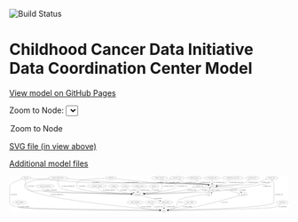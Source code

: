 <link rel='stylesheet' href="assets/style.css">
<link rel='stylesheet' href="https://unpkg.com/leaflet@1.5.1/dist/leaflet.css" integrity="sha512-xwE/Az9zrjBIphAcBb3F6JVqxf46+CDLwfLMHloNu6KEQCAWi6HcDUbeOfBIptF7tcCzusKFjFw2yuvEpDL9wQ==" crossorigin="">
<script type="text/javascript" src="https://code.jquery.com/jquery-3.2.1.min.js"></script>
<script type="text/javascript"  src="https://unpkg.com/leaflet@1.5.1/dist/leaflet.js"></script>
<script type="text/javascript" src="assets/actions.js"></script>

![Build Status](https://github.com/CBIIT/ccdi-dcc-model/actions/workflows/model-test-and-deploy.yml/badge.svg)

# Childhood Cancer Data Initiative Data Coordination Center Model

[View model on GitHub Pages](https://cbiit.github.io/ccdi-dcc-model/)



Zoom to Node: <select id="node_select">
  <option value="">Zoom to Node</option>
</select>
<div id="model"></div>

<p>
<a href="./model-desc/ccdi-dcc-model.svg">SVG file (in view above)</a>
<p>
<a href="./model-desc">Additional model files</a>
<div id='graph' style='display:off;'>
<svg width="2992pt" height="392pt"
 viewBox="0.00 0.00 2992.04 392.00" xmlns="http://www.w3.org/2000/svg" xmlns:xlink="http://www.w3.org/1999/xlink">
<g id="graph0" class="graph" transform="scale(1 1) rotate(0) translate(4 388)">
<title>Perl</title>
<polygon fill="#ffffff" stroke="transparent" points="-4,4 -4,-388 2988.0444,-388 2988.0444,4 -4,4"/>
<!-- synonym -->
<g id="node1" class="node">
<title>synonym</title>
<ellipse fill="none" stroke="#000000" cx="176" cy="-366" rx="51.9908" ry="18"/>
<text text-anchor="middle" x="176" y="-362.3" font-family="Times,serif" font-size="14.00" fill="#000000">synonym</text>
</g>
<!-- participant -->
<g id="node6" class="node">
<title>participant</title>
<ellipse fill="none" stroke="#000000" cx="1374" cy="-192" rx="62.2891" ry="18"/>
<text text-anchor="middle" x="1374" y="-188.3" font-family="Times,serif" font-size="14.00" fill="#000000">participant</text>
</g>
<!-- synonym&#45;&gt;participant -->
<g id="edge3" class="edge">
<title>synonym&#45;&gt;participant</title>
<path fill="none" stroke="#000000" d="M171.6356,-347.8766C167.2241,-324.6888 163.7424,-284.6978 185,-261 235.8108,-204.3565 277.4056,-236.7014 353,-228 536.9086,-206.8309 1099.7546,-196.2486 1301.2772,-193.0632"/>
<polygon fill="#000000" stroke="#000000" points="1301.5133,-196.56 1311.4573,-192.9037 1301.4036,-189.5608 1301.5133,-196.56"/>
<text text-anchor="middle" x="227.5" y="-275.3" font-family="Times,serif" font-size="14.00" fill="#000000">of_synonym</text>
</g>
<!-- sample -->
<g id="node9" class="node">
<title>sample</title>
<ellipse fill="none" stroke="#000000" cx="2169" cy="-279" rx="44.393" ry="18"/>
<text text-anchor="middle" x="2169" y="-275.3" font-family="Times,serif" font-size="14.00" fill="#000000">sample</text>
</g>
<!-- synonym&#45;&gt;sample -->
<g id="edge5" class="edge">
<title>synonym&#45;&gt;sample</title>
<path fill="none" stroke="#000000" d="M226.8965,-361.667C271.6804,-357.8991 338.6511,-352.3734 397,-348 611.1231,-331.9508 664.4608,-323.8999 879,-315 1016.2299,-309.3072 1979.5894,-319.9872 2115,-297 2118.9428,-296.3307 2122.9884,-295.4232 2127.0059,-294.3695"/>
<polygon fill="#000000" stroke="#000000" points="2128.2361,-297.6567 2136.8596,-291.5016 2126.2799,-290.9356 2128.2361,-297.6567"/>
<text text-anchor="middle" x="921.5" y="-318.8" font-family="Times,serif" font-size="14.00" fill="#000000">of_synonym</text>
</g>
<!-- study -->
<g id="node21" class="node">
<title>study</title>
<ellipse fill="none" stroke="#000000" cx="1653" cy="-18" rx="36.2938" ry="18"/>
<text text-anchor="middle" x="1653" y="-14.3" font-family="Times,serif" font-size="14.00" fill="#000000">study</text>
</g>
<!-- synonym&#45;&gt;study -->
<g id="edge4" class="edge">
<title>synonym&#45;&gt;study</title>
<path fill="none" stroke="#000000" d="M135.1797,-354.6093C83.1875,-338.8678 0,-308.9947 0,-279 0,-279 0,-279 0,-105 0,-77.4857 44.1173,-64.5929 89,-54 164.5723,-36.1639 1353.4857,-21.463 1606.0623,-18.5318"/>
<polygon fill="#000000" stroke="#000000" points="1606.4015,-22.0283 1616.3604,-18.4129 1606.3206,-15.0287 1606.4015,-22.0283"/>
<text text-anchor="middle" x="42.5" y="-188.3" font-family="Times,serif" font-size="14.00" fill="#000000">of_synonym</text>
</g>
<!-- diagnosis -->
<g id="node2" class="node">
<title>diagnosis</title>
<ellipse fill="none" stroke="#000000" cx="1085" cy="-366" rx="54.6905" ry="18"/>
<text text-anchor="middle" x="1085" y="-362.3" font-family="Times,serif" font-size="14.00" fill="#000000">diagnosis</text>
</g>
<!-- diagnosis&#45;&gt;participant -->
<g id="edge22" class="edge">
<title>diagnosis&#45;&gt;participant</title>
<path fill="none" stroke="#000000" d="M1030.6014,-363.9792C938.027,-360.0173 757.795,-349.8341 737,-330 714.7506,-308.7786 711.8978,-284.2655 732,-261 768.7318,-218.4879 1141.6372,-200.2443 1301.676,-194.3303"/>
<polygon fill="#000000" stroke="#000000" points="1302.0377,-197.8195 1311.9039,-193.9584 1301.7833,-190.8241 1302.0377,-197.8195"/>
<text text-anchor="middle" x="776.5" y="-275.3" font-family="Times,serif" font-size="14.00" fill="#000000">of_diagnosis</text>
</g>
<!-- diagnosis&#45;&gt;sample -->
<g id="edge21" class="edge">
<title>diagnosis&#45;&gt;sample</title>
<path fill="none" stroke="#000000" d="M1135.8687,-359.4358C1224.0771,-348.3256 1411.2062,-325.9571 1570,-315 1690.8897,-306.6584 1995.7243,-318.3822 2115,-297 2118.9364,-296.2943 2122.9777,-295.362 2126.9924,-294.2922"/>
<polygon fill="#000000" stroke="#000000" points="2128.2327,-297.5758 2136.842,-291.4008 2126.2611,-290.8592 2128.2327,-297.5758"/>
<text text-anchor="middle" x="1614.5" y="-318.8" font-family="Times,serif" font-size="14.00" fill="#000000">of_diagnosis</text>
</g>
<!-- study_funding -->
<g id="node3" class="node">
<title>study_funding</title>
<ellipse fill="none" stroke="#000000" cx="105" cy="-105" rx="77.1866" ry="18"/>
<text text-anchor="middle" x="105" y="-101.3" font-family="Times,serif" font-size="14.00" fill="#000000">study_funding</text>
</g>
<!-- study_funding&#45;&gt;study -->
<g id="edge37" class="edge">
<title>study_funding&#45;&gt;study</title>
<path fill="none" stroke="#000000" d="M95.8609,-86.6339C91.874,-75.7334 89.7553,-62.4378 98,-54 125.0343,-26.3326 1350.1028,-19.3502 1606.3244,-18.1914"/>
<polygon fill="#000000" stroke="#000000" points="1606.4306,-21.691 1616.4149,-18.1465 1606.3994,-14.6911 1606.4306,-21.691"/>
<text text-anchor="middle" x="160" y="-57.8" font-family="Times,serif" font-size="14.00" fill="#000000">of_study_funding</text>
</g>
<!-- treatment_response -->
<g id="node4" class="node">
<title>treatment_response</title>
<ellipse fill="none" stroke="#000000" cx="935" cy="-279" rx="104.7816" ry="18"/>
<text text-anchor="middle" x="935" y="-275.3" font-family="Times,serif" font-size="14.00" fill="#000000">treatment_response</text>
</g>
<!-- treatment_response&#45;&gt;participant -->
<g id="edge27" class="edge">
<title>treatment_response&#45;&gt;participant</title>
<path fill="none" stroke="#000000" d="M945.7788,-260.9293C953.6998,-249.4101 965.5731,-235.3187 980,-228 1007.9368,-213.8278 1196.1302,-201.5731 1301.9966,-195.6997"/>
<polygon fill="#000000" stroke="#000000" points="1302.4968,-199.1776 1312.2897,-195.1343 1302.1128,-192.1881 1302.4968,-199.1776"/>
<text text-anchor="middle" x="1063" y="-231.8" font-family="Times,serif" font-size="14.00" fill="#000000">of_treatment_response</text>
</g>
<!-- treatment -->
<g id="node5" class="node">
<title>treatment</title>
<ellipse fill="none" stroke="#000000" cx="1115" cy="-279" rx="57.6901" ry="18"/>
<text text-anchor="middle" x="1115" y="-275.3" font-family="Times,serif" font-size="14.00" fill="#000000">treatment</text>
</g>
<!-- treatment&#45;&gt;participant -->
<g id="edge39" class="edge">
<title>treatment&#45;&gt;participant</title>
<path fill="none" stroke="#000000" d="M1129.9846,-261.6042C1140.7803,-250.2282 1156.3322,-236.036 1173,-228 1196.0305,-216.8964 1256.9185,-206.8766 1305.6919,-200.2442"/>
<polygon fill="#000000" stroke="#000000" points="1306.4491,-203.6742 1315.8978,-198.8811 1305.5224,-196.7358 1306.4491,-203.6742"/>
<text text-anchor="middle" x="1220" y="-231.8" font-family="Times,serif" font-size="14.00" fill="#000000">of_treatment</text>
</g>
<!-- consent_group -->
<g id="node16" class="node">
<title>consent_group</title>
<ellipse fill="none" stroke="#000000" cx="1667" cy="-105" rx="79.0865" ry="18"/>
<text text-anchor="middle" x="1667" y="-101.3" font-family="Times,serif" font-size="14.00" fill="#000000">consent_group</text>
</g>
<!-- participant&#45;&gt;consent_group -->
<g id="edge10" class="edge">
<title>participant&#45;&gt;consent_group</title>
<path fill="none" stroke="#000000" d="M1417.5487,-179.0692C1468.3792,-163.9761 1552.6449,-138.9553 1608.9875,-122.2256"/>
<polygon fill="#000000" stroke="#000000" points="1610.2308,-125.5075 1618.8209,-119.3057 1608.2383,-118.7971 1610.2308,-125.5075"/>
<text text-anchor="middle" x="1588.5" y="-144.8" font-family="Times,serif" font-size="14.00" fill="#000000">of_participant</text>
</g>
<!-- pdx -->
<g id="node7" class="node">
<title>pdx</title>
<ellipse fill="none" stroke="#000000" cx="2134" cy="-192" rx="27.8951" ry="18"/>
<text text-anchor="middle" x="2134" y="-188.3" font-family="Times,serif" font-size="14.00" fill="#000000">pdx</text>
</g>
<!-- pdx&#45;&gt;sample -->
<g id="edge1" class="edge">
<title>pdx&#45;&gt;sample</title>
<path fill="none" stroke="#000000" d="M2131.244,-210.1076C2130.4678,-220.1559 2130.7761,-232.672 2135,-243 2136.7309,-247.2322 2139.2101,-251.2597 2142.0521,-254.985"/>
<polygon fill="#000000" stroke="#000000" points="2139.4955,-257.3787 2148.7033,-262.6195 2144.7735,-252.7804 2139.4955,-257.3787"/>
<text text-anchor="middle" x="2159" y="-231.8" font-family="Times,serif" font-size="14.00" fill="#000000">of_pdx</text>
</g>
<!-- pdx&#45;&gt;study -->
<g id="edge2" class="edge">
<title>pdx&#45;&gt;study</title>
<path fill="none" stroke="#000000" d="M2106.045,-189.6969C2034.8167,-183.2918 1848.9664,-163.0459 1804,-123 1779.8598,-101.5014 1804.3949,-76.3073 1781,-54 1768.9021,-42.4644 1729.5263,-32.4591 1697.6083,-25.9446"/>
<polygon fill="#000000" stroke="#000000" points="1698.0406,-22.4624 1687.5514,-23.9546 1696.6818,-29.3292 1698.0406,-22.4624"/>
<text text-anchor="middle" x="1828" y="-101.3" font-family="Times,serif" font-size="14.00" fill="#000000">of_pdx</text>
</g>
<!-- study_personnel -->
<g id="node8" class="node">
<title>study_personnel</title>
<ellipse fill="none" stroke="#000000" cx="1345" cy="-105" rx="87.1846" ry="18"/>
<text text-anchor="middle" x="1345" y="-101.3" font-family="Times,serif" font-size="14.00" fill="#000000">study_personnel</text>
</g>
<!-- study_personnel&#45;&gt;study -->
<g id="edge29" class="edge">
<title>study_personnel&#45;&gt;study</title>
<path fill="none" stroke="#000000" d="M1356.7334,-86.8877C1365.1299,-75.5049 1377.4875,-61.5854 1392,-54 1428.2883,-35.0327 1541.4723,-24.9878 1606.25,-20.6621"/>
<polygon fill="#000000" stroke="#000000" points="1606.8439,-24.1311 1616.5969,-19.9923 1606.3917,-17.1457 1606.8439,-24.1311"/>
<text text-anchor="middle" x="1461.5" y="-57.8" font-family="Times,serif" font-size="14.00" fill="#000000">of_study_personnel</text>
</g>
<!-- sample&#45;&gt;participant -->
<g id="edge35" class="edge">
<title>sample&#45;&gt;participant</title>
<path fill="none" stroke="#000000" d="M2134.7786,-267.3934C2128.2262,-265.2277 2121.411,-263.0137 2115,-261 2088.0322,-252.5293 2080.8761,-251.757 2054,-243 2035.1537,-236.8593 2031.4275,-231.932 2012,-228 1905.7467,-206.4951 1589.8952,-196.8436 1446.3917,-193.4805"/>
<polygon fill="#000000" stroke="#000000" points="1446.4407,-189.9808 1436.3626,-193.2492 1446.2792,-196.979 1446.4407,-189.9808"/>
<text text-anchor="middle" x="2090.5" y="-231.8" font-family="Times,serif" font-size="14.00" fill="#000000">of_sample</text>
</g>
<!-- sample&#45;&gt;pdx -->
<g id="edge36" class="edge">
<title>sample&#45;&gt;pdx</title>
<path fill="none" stroke="#000000" d="M2179.9808,-261.3643C2184.8077,-251.2358 2188.3077,-238.4858 2183,-228 2178.991,-220.0799 2172.3284,-213.4785 2165.1882,-208.1841"/>
<polygon fill="#000000" stroke="#000000" points="2166.986,-205.1767 2156.7172,-202.5686 2163.1183,-211.0112 2166.986,-205.1767"/>
<text text-anchor="middle" x="2221.5" y="-231.8" font-family="Times,serif" font-size="14.00" fill="#000000">of_sample</text>
</g>
<!-- cell_line -->
<g id="node19" class="node">
<title>cell_line</title>
<ellipse fill="none" stroke="#000000" cx="2500" cy="-192" rx="49.2915" ry="18"/>
<text text-anchor="middle" x="2500" y="-188.3" font-family="Times,serif" font-size="14.00" fill="#000000">cell_line</text>
</g>
<!-- sample&#45;&gt;cell_line -->
<g id="edge34" class="edge">
<title>sample&#45;&gt;cell_line</title>
<path fill="none" stroke="#000000" d="M2212.6815,-276.1381C2278.4413,-271.3334 2399.3931,-260.4243 2439,-243 2453.2345,-236.7378 2466.7538,-226.1107 2477.4308,-216.173"/>
<polygon fill="#000000" stroke="#000000" points="2479.9434,-218.6118 2484.6726,-209.131 2475.0633,-213.5933 2479.9434,-218.6118"/>
<text text-anchor="middle" x="2499.5" y="-231.8" font-family="Times,serif" font-size="14.00" fill="#000000">of_sample</text>
</g>
<!-- radiology_file -->
<g id="node10" class="node">
<title>radiology_file</title>
<ellipse fill="none" stroke="#000000" cx="2033" cy="-279" rx="73.387" ry="18"/>
<text text-anchor="middle" x="2033" y="-275.3" font-family="Times,serif" font-size="14.00" fill="#000000">radiology_file</text>
</g>
<!-- radiology_file&#45;&gt;participant -->
<g id="edge6" class="edge">
<title>radiology_file&#45;&gt;participant</title>
<path fill="none" stroke="#000000" d="M1982.9092,-265.7337C1931.5282,-252.3036 1855.0068,-232.8441 1825,-228 1692.4676,-206.605 1535.8765,-197.7316 1446.4248,-194.1966"/>
<polygon fill="#000000" stroke="#000000" points="1446.5139,-190.6976 1436.3869,-193.8113 1446.2453,-197.6924 1446.5139,-190.6976"/>
<text text-anchor="middle" x="1949" y="-231.8" font-family="Times,serif" font-size="14.00" fill="#000000">of_radiology_file</text>
</g>
<!-- study_arm -->
<g id="node11" class="node">
<title>study_arm</title>
<ellipse fill="none" stroke="#000000" cx="1510" cy="-105" rx="59.5901" ry="18"/>
<text text-anchor="middle" x="1510" y="-101.3" font-family="Times,serif" font-size="14.00" fill="#000000">study_arm</text>
</g>
<!-- study_arm&#45;&gt;study -->
<g id="edge23" class="edge">
<title>study_arm&#45;&gt;study</title>
<path fill="none" stroke="#000000" d="M1520.9273,-86.7975C1528.2462,-75.9586 1538.7645,-62.6702 1551,-54 1568.3534,-41.7032 1590.3165,-33.2407 1609.4139,-27.6266"/>
<polygon fill="#000000" stroke="#000000" points="1610.3961,-30.9864 1619.0998,-24.9452 1608.5284,-24.2401 1610.3961,-30.9864"/>
<text text-anchor="middle" x="1599.5" y="-57.8" font-family="Times,serif" font-size="14.00" fill="#000000">of_study_arm</text>
</g>
<!-- clinical_measure_file -->
<g id="node12" class="node">
<title>clinical_measure_file</title>
<ellipse fill="none" stroke="#000000" cx="515" cy="-366" rx="108.5808" ry="18"/>
<text text-anchor="middle" x="515" y="-362.3" font-family="Times,serif" font-size="14.00" fill="#000000">clinical_measure_file</text>
</g>
<!-- clinical_measure_file&#45;&gt;participant -->
<g id="edge14" class="edge">
<title>clinical_measure_file&#45;&gt;participant</title>
<path fill="none" stroke="#000000" d="M514.2327,-347.7136C514.3177,-323.9668 518.3515,-282.9658 543,-261 599.0145,-211.082 1109.2671,-196.7625 1301.3333,-193.1213"/>
<polygon fill="#000000" stroke="#000000" points="1301.6733,-196.6157 1311.6067,-192.9311 1301.5436,-189.6169 1301.6733,-196.6157"/>
<text text-anchor="middle" x="629" y="-275.3" font-family="Times,serif" font-size="14.00" fill="#000000">of_clinical_measure_file</text>
</g>
<!-- clinical_measure_file&#45;&gt;sample -->
<g id="edge15" class="edge">
<title>clinical_measure_file&#45;&gt;sample</title>
<path fill="none" stroke="#000000" d="M610.6926,-357.4887C746.1947,-345.7988 1001.7988,-325.0797 1220,-315 1319.3586,-310.4102 2016.9849,-313.9188 2115,-297 2118.9409,-296.3197 2122.9853,-295.4048 2127.0019,-294.3462"/>
<polygon fill="#000000" stroke="#000000" points="2128.2352,-297.6324 2136.8544,-291.4713 2126.2743,-290.9126 2128.2352,-297.6324"/>
<text text-anchor="middle" x="1306" y="-318.8" font-family="Times,serif" font-size="14.00" fill="#000000">of_clinical_measure_file</text>
</g>
<!-- clinical_measure_file&#45;&gt;study -->
<g id="edge13" class="edge">
<title>clinical_measure_file&#45;&gt;study</title>
<path fill="none" stroke="#000000" d="M412.5975,-359.831C321.0699,-351.9255 196.7797,-334.4608 166,-297 155.8425,-284.6377 155.7163,-273.2574 166,-261 261.8276,-146.781 1366.3328,-43.2753 1606.919,-21.9896"/>
<polygon fill="#000000" stroke="#000000" points="1607.4157,-25.4595 1617.0699,-21.0951 1606.8012,-18.4865 1607.4157,-25.4595"/>
<text text-anchor="middle" x="505" y="-188.3" font-family="Times,serif" font-size="14.00" fill="#000000">of_clinical_measure_file</text>
</g>
<!-- sequencing_file -->
<g id="node13" class="node">
<title>sequencing_file</title>
<ellipse fill="none" stroke="#000000" cx="1976" cy="-366" rx="83.3857" ry="18"/>
<text text-anchor="middle" x="1976" y="-362.3" font-family="Times,serif" font-size="14.00" fill="#000000">sequencing_file</text>
</g>
<!-- sequencing_file&#45;&gt;sample -->
<g id="edge38" class="edge">
<title>sequencing_file&#45;&gt;sample</title>
<path fill="none" stroke="#000000" d="M1990.2328,-348.2541C2000.1973,-337.0261 2014.4667,-323.1413 2030,-315 2064.2025,-297.0737 2077.7346,-307.1218 2115,-297 2118.5464,-296.0367 2122.202,-294.9735 2125.8602,-293.8597"/>
<polygon fill="#000000" stroke="#000000" points="2126.9922,-297.1727 2135.4765,-290.827 2124.8868,-290.4968 2126.9922,-297.1727"/>
<text text-anchor="middle" x="2096.5" y="-318.8" font-family="Times,serif" font-size="14.00" fill="#000000">of_sequencing_file</text>
</g>
<!-- family_relationship -->
<g id="node14" class="node">
<title>family_relationship</title>
<ellipse fill="none" stroke="#000000" cx="379" cy="-279" rx="100.1823" ry="18"/>
<text text-anchor="middle" x="379" y="-275.3" font-family="Times,serif" font-size="14.00" fill="#000000">family_relationship</text>
</g>
<!-- family_relationship&#45;&gt;participant -->
<g id="edge25" class="edge">
<title>family_relationship&#45;&gt;participant</title>
<path fill="none" stroke="#000000" d="M364.3637,-260.9721C357.4477,-250.1988 352.3931,-236.9182 361,-228 377.3139,-211.096 1071.5856,-197.3388 1301.1576,-193.2448"/>
<polygon fill="#000000" stroke="#000000" points="1301.473,-196.7398 1311.4093,-193.0629 1301.3488,-189.7409 1301.473,-196.7398"/>
<text text-anchor="middle" x="440.5" y="-231.8" font-family="Times,serif" font-size="14.00" fill="#000000">of_family_relationship</text>
</g>
<!-- laboratory_test -->
<g id="node15" class="node">
<title>laboratory_test</title>
<ellipse fill="none" stroke="#000000" cx="1793" cy="-366" rx="81.7856" ry="18"/>
<text text-anchor="middle" x="1793" y="-362.3" font-family="Times,serif" font-size="14.00" fill="#000000">laboratory_test</text>
</g>
<!-- laboratory_test&#45;&gt;participant -->
<g id="edge19" class="edge">
<title>laboratory_test&#45;&gt;participant</title>
<path fill="none" stroke="#000000" d="M1731.0645,-354.1152C1706.4591,-348.0238 1682.2647,-339.8117 1675,-330 1671.0329,-324.6421 1670.7238,-320.1146 1675,-315 1703.9658,-280.3548 1746.0342,-331.6452 1775,-297 1785.2628,-284.725 1784.9414,-273.5367 1775,-261 1754.5963,-235.2696 1552.2729,-210.5145 1443.0684,-198.8928"/>
<polygon fill="#000000" stroke="#000000" points="1443.4335,-195.412 1433.1214,-197.8432 1442.6988,-202.3734 1443.4335,-195.412"/>
<text text-anchor="middle" x="1847.5" y="-275.3" font-family="Times,serif" font-size="14.00" fill="#000000">of_laboratory_test</text>
</g>
<!-- laboratory_test&#45;&gt;sample -->
<g id="edge20" class="edge">
<title>laboratory_test&#45;&gt;sample</title>
<path fill="none" stroke="#000000" d="M1814.5081,-348.5632C1830.2563,-336.8554 1852.6885,-322.2858 1875,-315 1976.6822,-281.7958 2010.1301,-318.0732 2115,-297 2118.8678,-296.2228 2122.8425,-295.2502 2126.7967,-294.1622"/>
<polygon fill="#000000" stroke="#000000" points="2127.9283,-297.4771 2136.5109,-291.2651 2125.9277,-290.769 2127.9283,-297.4771"/>
<text text-anchor="middle" x="1940.5" y="-318.8" font-family="Times,serif" font-size="14.00" fill="#000000">of_laboratory_test</text>
</g>
<!-- consent_group&#45;&gt;study -->
<g id="edge30" class="edge">
<title>consent_group&#45;&gt;study</title>
<path fill="none" stroke="#000000" d="M1659.2004,-87.0075C1657.1049,-81.3513 1655.113,-75.0113 1654,-69 1652.6412,-61.6609 1652.0687,-53.6264 1651.9121,-46.1499"/>
<polygon fill="#000000" stroke="#000000" points="1655.4121,-46.0884 1651.9289,-36.0825 1648.4121,-46.0766 1655.4121,-46.0884"/>
<text text-anchor="middle" x="1717.5" y="-57.8" font-family="Times,serif" font-size="14.00" fill="#000000">of_consent_group</text>
</g>
<!-- cytogenomic_file -->
<g id="node17" class="node">
<title>cytogenomic_file</title>
<ellipse fill="none" stroke="#000000" cx="2167" cy="-366" rx="89.8845" ry="18"/>
<text text-anchor="middle" x="2167" y="-362.3" font-family="Times,serif" font-size="14.00" fill="#000000">cytogenomic_file</text>
</g>
<!-- cytogenomic_file&#45;&gt;sample -->
<g id="edge26" class="edge">
<title>cytogenomic_file&#45;&gt;sample</title>
<path fill="none" stroke="#000000" d="M2167.3248,-347.5864C2167.505,-337.8901 2167.7441,-325.8011 2168,-315 2168.0575,-312.574 2168.1205,-310.0561 2168.1861,-307.5299"/>
<polygon fill="#000000" stroke="#000000" points="2171.6907,-307.4044 2168.4624,-297.3134 2164.6932,-307.2151 2171.6907,-307.4044"/>
<text text-anchor="middle" x="2239.5" y="-318.8" font-family="Times,serif" font-size="14.00" fill="#000000">of_cytogenomic_file</text>
</g>
<!-- study_admin -->
<g id="node18" class="node">
<title>study_admin</title>
<ellipse fill="none" stroke="#000000" cx="1931" cy="-105" rx="70.3881" ry="18"/>
<text text-anchor="middle" x="1931" y="-101.3" font-family="Times,serif" font-size="14.00" fill="#000000">study_admin</text>
</g>
<!-- study_admin&#45;&gt;study -->
<g id="edge16" class="edge">
<title>study_admin&#45;&gt;study</title>
<path fill="none" stroke="#000000" d="M1897.3978,-89.1406C1873.2126,-78.1761 1839.5939,-63.8465 1809,-54 1772.0356,-42.1031 1728.9562,-32.4697 1697.4449,-26.1723"/>
<polygon fill="#000000" stroke="#000000" points="1697.7145,-22.6585 1687.2274,-24.1661 1696.3657,-29.5273 1697.7145,-22.6585"/>
<text text-anchor="middle" x="1905.5" y="-57.8" font-family="Times,serif" font-size="14.00" fill="#000000">of_study_admin</text>
</g>
<!-- cell_line&#45;&gt;sample -->
<g id="edge12" class="edge">
<title>cell_line&#45;&gt;sample</title>
<path fill="none" stroke="#000000" d="M2459.7219,-202.5867C2398.3536,-218.7167 2281.6927,-249.3799 2216.3557,-266.553"/>
<polygon fill="#000000" stroke="#000000" points="2215.1082,-263.262 2206.3265,-269.1891 2216.8877,-270.032 2215.1082,-263.262"/>
<text text-anchor="middle" x="2394.5" y="-231.8" font-family="Times,serif" font-size="14.00" fill="#000000">of_cell_line</text>
</g>
<!-- cell_line&#45;&gt;study -->
<g id="edge11" class="edge">
<title>cell_line&#45;&gt;study</title>
<path fill="none" stroke="#000000" d="M2462.2023,-180.299C2375.403,-153.8566 2154.7565,-89.0706 1966,-54 1872.2054,-36.5731 1760.9327,-26.1822 1699.5325,-21.3289"/>
<polygon fill="#000000" stroke="#000000" points="1699.6308,-17.8261 1689.39,-20.5419 1699.0892,-24.8051 1699.6308,-17.8261"/>
<text text-anchor="middle" x="2298.5" y="-101.3" font-family="Times,serif" font-size="14.00" fill="#000000">of_cell_line</text>
</g>
<!-- generic_file -->
<g id="node20" class="node">
<title>generic_file</title>
<ellipse fill="none" stroke="#000000" cx="2805" cy="-366" rx="65.7887" ry="18"/>
<text text-anchor="middle" x="2805" y="-362.3" font-family="Times,serif" font-size="14.00" fill="#000000">generic_file</text>
</g>
<!-- generic_file&#45;&gt;participant -->
<g id="edge32" class="edge">
<title>generic_file&#45;&gt;participant</title>
<path fill="none" stroke="#000000" d="M2804.722,-347.9003C2803.5512,-336.8192 2800.1441,-323.2318 2791,-315 2779.9323,-305.0365 2276.8148,-229.5128 2262,-228 2104.4797,-211.9151 1628.7481,-198.4818 1446.3003,-193.7874"/>
<polygon fill="#000000" stroke="#000000" points="1446.3575,-190.2878 1436.2712,-193.5305 1446.1782,-197.2855 1446.3575,-190.2878"/>
<text text-anchor="middle" x="2755" y="-275.3" font-family="Times,serif" font-size="14.00" fill="#000000">of_generic_file</text>
</g>
<!-- generic_file&#45;&gt;sample -->
<g id="edge31" class="edge">
<title>generic_file&#45;&gt;sample</title>
<path fill="none" stroke="#000000" d="M2754.7819,-354.3804C2732.826,-348.4317 2707.0953,-340.2588 2685,-330 2673.9309,-324.8606 2673.5636,-318.9014 2662,-315 2582.1432,-288.0571 2334.6156,-281.2659 2223.7141,-279.5641"/>
<polygon fill="#000000" stroke="#000000" points="2223.4681,-276.0603 2213.4184,-279.4148 2223.3666,-283.0595 2223.4681,-276.0603"/>
<text text-anchor="middle" x="2738" y="-318.8" font-family="Times,serif" font-size="14.00" fill="#000000">of_generic_file</text>
</g>
<!-- generic_file&#45;&gt;study -->
<g id="edge33" class="edge">
<title>generic_file&#45;&gt;study</title>
<path fill="none" stroke="#000000" d="M2813.3246,-348.1C2820.5972,-330.8051 2830,-303.6732 2830,-279 2830,-279 2830,-279 2830,-105 2830,-47.2931 1918.288,-23.7731 1699.6912,-18.9632"/>
<polygon fill="#000000" stroke="#000000" points="1699.5897,-15.4603 1689.5159,-18.7419 1699.4374,-22.4586 1699.5897,-15.4603"/>
<text text-anchor="middle" x="2883" y="-188.3" font-family="Times,serif" font-size="14.00" fill="#000000">of_generic_file</text>
</g>
<!-- methylation_array_file -->
<g id="node22" class="node">
<title>methylation_array_file</title>
<ellipse fill="none" stroke="#000000" cx="2390" cy="-366" rx="115.8798" ry="18"/>
<text text-anchor="middle" x="2390" y="-362.3" font-family="Times,serif" font-size="14.00" fill="#000000">methylation_array_file</text>
</g>
<!-- methylation_array_file&#45;&gt;sample -->
<g id="edge40" class="edge">
<title>methylation_array_file&#45;&gt;sample</title>
<path fill="none" stroke="#000000" d="M2362.6331,-348.4577C2353.517,-342.6008 2343.3136,-336.0306 2334,-330 2323.756,-323.3669 2322.1775,-319.8993 2311,-315 2282.0598,-302.315 2247.764,-293.4633 2220.1274,-287.7119"/>
<polygon fill="#000000" stroke="#000000" points="2220.7625,-284.2696 2210.2691,-285.7319 2219.3841,-291.1326 2220.7625,-284.2696"/>
<text text-anchor="middle" x="2425.5" y="-318.8" font-family="Times,serif" font-size="14.00" fill="#000000">of_methylation_array_file</text>
</g>
<!-- survival -->
<g id="node23" class="node">
<title>survival</title>
<ellipse fill="none" stroke="#000000" cx="1239" cy="-279" rx="48.1917" ry="18"/>
<text text-anchor="middle" x="1239" y="-275.3" font-family="Times,serif" font-size="14.00" fill="#000000">survival</text>
</g>
<!-- survival&#45;&gt;participant -->
<g id="edge7" class="edge">
<title>survival&#45;&gt;participant</title>
<path fill="none" stroke="#000000" d="M1253.2417,-261.7009C1262.7838,-250.9392 1276.1058,-237.4068 1290,-228 1300.4706,-220.9111 1312.5627,-214.7469 1324.2521,-209.6188"/>
<polygon fill="#000000" stroke="#000000" points="1325.6395,-212.8323 1333.5017,-205.7304 1322.9268,-206.3794 1325.6395,-212.8323"/>
<text text-anchor="middle" x="1329.5" y="-231.8" font-family="Times,serif" font-size="14.00" fill="#000000">of_survival</text>
</g>
<!-- pathology_file -->
<g id="node24" class="node">
<title>pathology_file</title>
<ellipse fill="none" stroke="#000000" cx="2600" cy="-366" rx="76.0865" ry="18"/>
<text text-anchor="middle" x="2600" y="-362.3" font-family="Times,serif" font-size="14.00" fill="#000000">pathology_file</text>
</g>
<!-- pathology_file&#45;&gt;sample -->
<g id="edge8" class="edge">
<title>pathology_file&#45;&gt;sample</title>
<path fill="none" stroke="#000000" d="M2571.4823,-349.1859C2561.4776,-343.2089 2550.1947,-336.3797 2540,-330 2529.6546,-323.5261 2528.5034,-319.0755 2517,-315 2464.2386,-296.3072 2307.062,-285.87 2223.1713,-281.4905"/>
<polygon fill="#000000" stroke="#000000" points="2223.2353,-277.9893 2213.0696,-280.9739 2222.8778,-284.9801 2223.2353,-277.9893"/>
<text text-anchor="middle" x="2601" y="-318.8" font-family="Times,serif" font-size="14.00" fill="#000000">of_pathology_file</text>
</g>
<!-- medical_history -->
<g id="node25" class="node">
<title>medical_history</title>
<ellipse fill="none" stroke="#000000" cx="1390" cy="-279" rx="85.2851" ry="18"/>
<text text-anchor="middle" x="1390" y="-275.3" font-family="Times,serif" font-size="14.00" fill="#000000">medical_history</text>
</g>
<!-- medical_history&#45;&gt;participant -->
<g id="edge24" class="edge">
<title>medical_history&#45;&gt;participant</title>
<path fill="none" stroke="#000000" d="M1380.8396,-260.7422C1378.4797,-255.1833 1376.2536,-248.9634 1375,-243 1373.4645,-235.6958 1372.8317,-227.6732 1372.6736,-220.197"/>
<polygon fill="#000000" stroke="#000000" points="1376.1738,-220.1401 1372.7216,-210.1235 1369.1739,-220.1067 1376.1738,-220.1401"/>
<text text-anchor="middle" x="1443" y="-231.8" font-family="Times,serif" font-size="14.00" fill="#000000">of_medical_history</text>
</g>
<!-- publication -->
<g id="node26" class="node">
<title>publication</title>
<ellipse fill="none" stroke="#000000" cx="2921" cy="-105" rx="63.0888" ry="18"/>
<text text-anchor="middle" x="2921" y="-101.3" font-family="Times,serif" font-size="14.00" fill="#000000">publication</text>
</g>
<!-- publication&#45;&gt;study -->
<g id="edge9" class="edge">
<title>publication&#45;&gt;study</title>
<path fill="none" stroke="#000000" d="M2901.7008,-87.7682C2887.0178,-75.8315 2865.7001,-60.8939 2844,-54 2788.6527,-36.4166 1913.7984,-21.978 1699.9073,-18.699"/>
<polygon fill="#000000" stroke="#000000" points="1699.6991,-15.1955 1689.6469,-18.5425 1699.5923,-22.1947 1699.6991,-15.1955"/>
<text text-anchor="middle" x="2924" y="-57.8" font-family="Times,serif" font-size="14.00" fill="#000000">of_publication</text>
</g>
<!-- exposure -->
<g id="node27" class="node">
<title>exposure</title>
<ellipse fill="none" stroke="#000000" cx="1546" cy="-279" rx="53.0913" ry="18"/>
<text text-anchor="middle" x="1546" y="-275.3" font-family="Times,serif" font-size="14.00" fill="#000000">exposure</text>
</g>
<!-- exposure&#45;&gt;participant -->
<g id="edge28" class="edge">
<title>exposure&#45;&gt;participant</title>
<path fill="none" stroke="#000000" d="M1537.7479,-260.9335C1531.8064,-249.8658 1522.7685,-236.2806 1511,-228 1498.6222,-219.2907 1466.4763,-210.6341 1436.4329,-203.9929"/>
<polygon fill="#000000" stroke="#000000" points="1436.8695,-200.5067 1426.3565,-201.8208 1435.3944,-207.3495 1436.8695,-200.5067"/>
<text text-anchor="middle" x="1568.5" y="-231.8" font-family="Times,serif" font-size="14.00" fill="#000000">of_exposure</text>
</g>
<!-- genetic_analysis -->
<g id="node28" class="node">
<title>genetic_analysis</title>
<ellipse fill="none" stroke="#000000" cx="1605" cy="-366" rx="87.9851" ry="18"/>
<text text-anchor="middle" x="1605" y="-362.3" font-family="Times,serif" font-size="14.00" fill="#000000">genetic_analysis</text>
</g>
<!-- genetic_analysis&#45;&gt;participant -->
<g id="edge18" class="edge">
<title>genetic_analysis&#45;&gt;participant</title>
<path fill="none" stroke="#000000" d="M1613.9894,-347.6184C1626.8904,-318.2767 1645.9899,-260.827 1616,-228 1604.4526,-215.3601 1511.4671,-204.3625 1444.1997,-197.9519"/>
<polygon fill="#000000" stroke="#000000" points="1444.3411,-194.4499 1434.0581,-197.0013 1443.6878,-201.4194 1444.3411,-194.4499"/>
<text text-anchor="middle" x="1701" y="-275.3" font-family="Times,serif" font-size="14.00" fill="#000000">of_genetic_analysis</text>
</g>
<!-- genetic_analysis&#45;&gt;sample -->
<g id="edge17" class="edge">
<title>genetic_analysis&#45;&gt;sample</title>
<path fill="none" stroke="#000000" d="M1629.5908,-348.6014C1647.8172,-336.7489 1673.7707,-321.9872 1699,-315 1788.1743,-290.3035 2024.0057,-313.793 2115,-297 2118.9328,-296.2742 2122.9716,-295.3281 2126.9846,-294.2494"/>
<polygon fill="#000000" stroke="#000000" points="2128.2305,-297.5311 2136.8319,-291.3451 2126.2502,-290.817 2128.2305,-297.5311"/>
<text text-anchor="middle" x="1769" y="-318.8" font-family="Times,serif" font-size="14.00" fill="#000000">of_genetic_analysis</text>
</g>
</g>
</svg>
</div>
